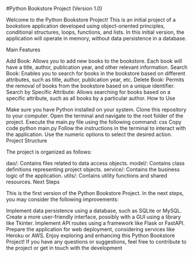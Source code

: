 #Python Bookstore Project (Version 1.0)

Welcome to the Python Bookstore Project! This is an initial project of a bookstore application developed using object-oriented principles, conditional structures, loops, functions, and lists. In this initial version, the application will operate in memory, without data persistence in a database.

Main Features

Add Book: Allows you to add new books to the bookstore. Each book will have a title, author, publication year, and other relevant information.
Search Book: Enables you to search for books in the bookstore based on different attributes, such as title, author, publication year, etc.
Delete Book: Permits the removal of books from the bookstore based on a unique identifier.
Search by Specific Attribute: Allows searching for books based on a specific attribute, such as all books by a particular author.
How to Use

Make sure you have Python installed on your system.
Clone this repository to your computer.
Open the terminal and navigate to the root folder of the project.
Execute the main.py file using the following command:
css
Copy code
python main.py
Follow the instructions in the terminal to interact with the application. Use the numeric options to select the desired action.
Project Structure

The project is organized as follows:

dao/: Contains files related to data access objects.
model/: Contains class definitions representing project objects.
service/: Contains the business logic of the application.
utils/: Contains utility functions and shared resources.
Next Steps

This is the first version of the Python Bookstore Project. In the next steps, you may consider the following improvements:

Implement data persistence using a database, such as SQLite or MySQL.
Create a more user-friendly interface, possibly with a GUI using a library like Tkinter.
Implement API routes using a framework like Flask or FastAPI.
Prepare the application for web deployment, considering services like Heroku or AWS.
Enjoy exploring and enhancing this Python Bookstore Project! If you have any questions or suggestions, feel free to contribute to the project or get in touch with the development
